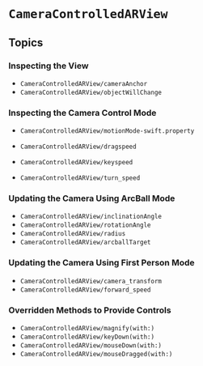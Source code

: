 # ``CameraControlledARView``

## Topics

### Inspecting the View

- ``CameraControlledARView/cameraAnchor``
- ``CameraControlledARView/objectWillChange``

### Inspecting the Camera Control Mode

- ``CameraControlledARView/motionMode-swift.property``

- ``CameraControlledARView/dragspeed``
- ``CameraControlledARView/keyspeed``
- ``CameraControlledARView/turn_speed``

### Updating the Camera Using ArcBall Mode

- ``CameraControlledARView/inclinationAngle``
- ``CameraControlledARView/rotationAngle``
- ``CameraControlledARView/radius``
- ``CameraControlledARView/arcballTarget``

### Updating the Camera Using First Person Mode

- ``CameraControlledARView/camera_transform``
- ``CameraControlledARView/forward_speed``

### Overridden Methods to Provide Controls

- ``CameraControlledARView/magnify(with:)``
- ``CameraControlledARView/keyDown(with:)``
- ``CameraControlledARView/mouseDown(with:)``
- ``CameraControlledARView/mouseDragged(with:)``
